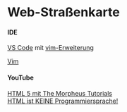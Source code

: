 # Web-Straßenkarte

#### IDE 
[VS Code](https://code.visualstudio.com/) mit [vim-Erweiterung](https://marketplace.visualstudio.com/items?itemName=vscodevim.vim)

[Vim](https://www.vim.org/)

#### YouTube 
[HTML 5 mit The Morpheus Tutorials](https://www.youtube.com/watch?v=pM-G2sIFPkA&list=PLNmsVeXQZj7qIbKPeroqn3-BkUTWzYBT4)</br>
[HTML ist KEINE Programmiersprache!](https://www.youtube.com/watch?v=LNyErvvoZy8)
